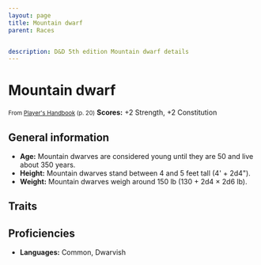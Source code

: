 ```yaml
---
layout: page
title: Mountain dwarf
parent: Races


description: D&D 5th edition Mountain dwarf details
---
```


# Mountain dwarf

<small>From <a target="_blank" href="https://dnd.wizards.com/products/tabletop-games/rpg-products/rpg_playershandbook">Player's Handbook</a> (p. 20)</small>
**Scores:** +2 Strength, +2 Constitution

## General information

- **Age:** Mountain dwarves are considered young until they are 50 and live about 350 years.
- **Height:** Mountain dwarves stand between 4 and 5 feet tall (4' + 2d4").
- **Weight:** Mountain dwarves weigh around 150 lb (130 + 2d4 × 2d6 lb).

## Traits


## Proficiencies

- **Languages:** Common, Dwarvish